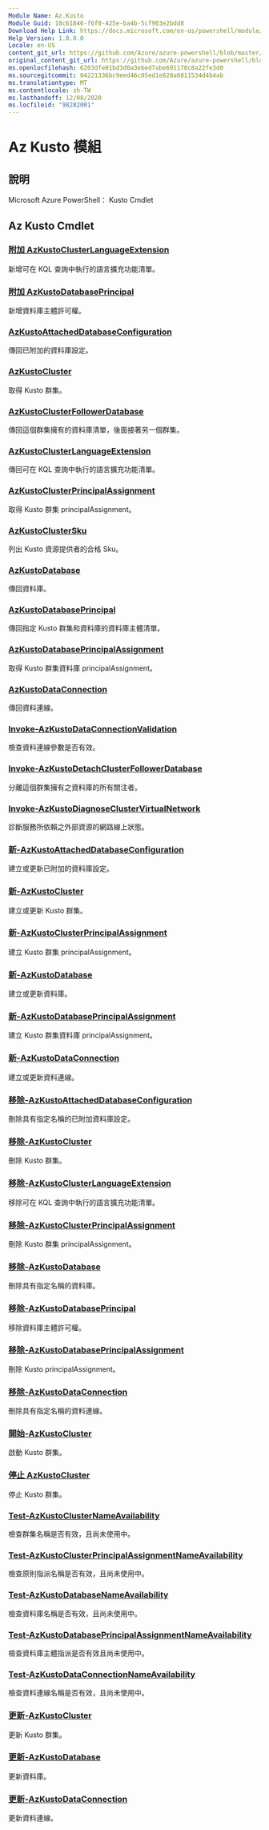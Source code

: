 ```yaml
---
Module Name: Az.Kusto
Module Guid: 18c61846-f6f0-425e-ba4b-5cf903e2bdd8
Download Help Link: https://docs.microsoft.com/en-us/powershell/module/az.kusto
Help Version: 1.0.0.0
Locale: en-US
content_git_url: https://github.com/Azure/azure-powershell/blob/master/src/Kusto/help/Az.Kusto.md
original_content_git_url: https://github.com/Azure/azure-powershell/blob/master/src/Kusto/help/Az.Kusto.md
ms.openlocfilehash: 6203dfe01bd3d0a3ebed7abe691178c8a22fe3d0
ms.sourcegitcommit: 04221336bc9eed46c05ed1e828a6811534d4b4ab
ms.translationtype: MT
ms.contentlocale: zh-TW
ms.lasthandoff: 12/08/2020
ms.locfileid: "98282001"
---
```

# Az Kusto 模組
## 說明
Microsoft Azure PowerShell： Kusto Cmdlet

## Az Kusto Cmdlet
### [附加 AzKustoClusterLanguageExtension](Add-AzKustoClusterLanguageExtension.md)
新增可在 KQL 查詢中執行的語言擴充功能清單。

### [附加 AzKustoDatabasePrincipal](Add-AzKustoDatabasePrincipal.md)
新增資料庫主體許可權。

### [AzKustoAttachedDatabaseConfiguration](Get-AzKustoAttachedDatabaseConfiguration.md)
傳回已附加的資料庫設定。

### [AzKustoCluster](Get-AzKustoCluster.md)
取得 Kusto 群集。

### [AzKustoClusterFollowerDatabase](Get-AzKustoClusterFollowerDatabase.md)
傳回這個群集擁有的資料庫清單，後面接著另一個群集。

### [AzKustoClusterLanguageExtension](Get-AzKustoClusterLanguageExtension.md)
傳回可在 KQL 查詢中執行的語言擴充功能清單。

### [AzKustoClusterPrincipalAssignment](Get-AzKustoClusterPrincipalAssignment.md)
取得 Kusto 群集 principalAssignment。

### [AzKustoClusterSku](Get-AzKustoClusterSku.md)
列出 Kusto 資源提供者的合格 Sku。

### [AzKustoDatabase](Get-AzKustoDatabase.md)
傳回資料庫。

### [AzKustoDatabasePrincipal](Get-AzKustoDatabasePrincipal.md)
傳回指定 Kusto 群集和資料庫的資料庫主體清單。

### [AzKustoDatabasePrincipalAssignment](Get-AzKustoDatabasePrincipalAssignment.md)
取得 Kusto 群集資料庫 principalAssignment。

### [AzKustoDataConnection](Get-AzKustoDataConnection.md)
傳回資料連線。

### [Invoke-AzKustoDataConnectionValidation](Invoke-AzKustoDataConnectionValidation.md)
檢查資料連線參數是否有效。

### [Invoke-AzKustoDetachClusterFollowerDatabase](Invoke-AzKustoDetachClusterFollowerDatabase.md)
分離這個群集擁有之資料庫的所有關注者。

### [Invoke-AzKustoDiagnoseClusterVirtualNetwork](Invoke-AzKustoDiagnoseClusterVirtualNetwork.md)
診斷服務所依賴之外部資源的網路線上狀態。

### [新-AzKustoAttachedDatabaseConfiguration](New-AzKustoAttachedDatabaseConfiguration.md)
建立或更新已附加的資料庫設定。

### [新-AzKustoCluster](New-AzKustoCluster.md)
建立或更新 Kusto 群集。

### [新-AzKustoClusterPrincipalAssignment](New-AzKustoClusterPrincipalAssignment.md)
建立 Kusto 群集 principalAssignment。

### [新-AzKustoDatabase](New-AzKustoDatabase.md)
建立或更新資料庫。

### [新-AzKustoDatabasePrincipalAssignment](New-AzKustoDatabasePrincipalAssignment.md)
建立 Kusto 群集資料庫 principalAssignment。

### [新-AzKustoDataConnection](New-AzKustoDataConnection.md)
建立或更新資料連線。

### [移除-AzKustoAttachedDatabaseConfiguration](Remove-AzKustoAttachedDatabaseConfiguration.md)
刪除具有指定名稱的已附加資料庫設定。

### [移除-AzKustoCluster](Remove-AzKustoCluster.md)
刪除 Kusto 群集。

### [移除-AzKustoClusterLanguageExtension](Remove-AzKustoClusterLanguageExtension.md)
移除可在 KQL 查詢中執行的語言擴充功能清單。

### [移除-AzKustoClusterPrincipalAssignment](Remove-AzKustoClusterPrincipalAssignment.md)
刪除 Kusto 群集 principalAssignment。

### [移除-AzKustoDatabase](Remove-AzKustoDatabase.md)
刪除具有指定名稱的資料庫。

### [移除-AzKustoDatabasePrincipal](Remove-AzKustoDatabasePrincipal.md)
移除資料庫主體許可權。

### [移除-AzKustoDatabasePrincipalAssignment](Remove-AzKustoDatabasePrincipalAssignment.md)
刪除 Kusto principalAssignment。

### [移除-AzKustoDataConnection](Remove-AzKustoDataConnection.md)
刪除具有指定名稱的資料連線。

### [開始-AzKustoCluster](Start-AzKustoCluster.md)
啟動 Kusto 群集。

### [停止 AzKustoCluster](Stop-AzKustoCluster.md)
停止 Kusto 群集。

### [Test-AzKustoClusterNameAvailability](Test-AzKustoClusterNameAvailability.md)
檢查群集名稱是否有效，且尚未使用中。

### [Test-AzKustoClusterPrincipalAssignmentNameAvailability](Test-AzKustoClusterPrincipalAssignmentNameAvailability.md)
檢查原則指派名稱是否有效，且尚未使用中。

### [Test-AzKustoDatabaseNameAvailability](Test-AzKustoDatabaseNameAvailability.md)
檢查資料庫名稱是否有效，且尚未使用中。

### [Test-AzKustoDatabasePrincipalAssignmentNameAvailability](Test-AzKustoDatabasePrincipalAssignmentNameAvailability.md)
檢查資料庫主體指派是否有效且尚未使用中。

### [Test-AzKustoDataConnectionNameAvailability](Test-AzKustoDataConnectionNameAvailability.md)
檢查資料連線名稱是否有效，且尚未使用中。

### [更新-AzKustoCluster](Update-AzKustoCluster.md)
更新 Kusto 群集。

### [更新-AzKustoDatabase](Update-AzKustoDatabase.md)
更新資料庫。

### [更新-AzKustoDataConnection](Update-AzKustoDataConnection.md)
更新資料連線。

